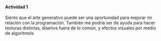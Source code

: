 #### Actividad 1

Siento que el arte generativo puede ser una oportunidad para mejorar mi relación con la programación. También me podría ser de ayuda para hacer texturas distintas, diseños fuera de lo común, y efectos visuales por medio de algoritmols
